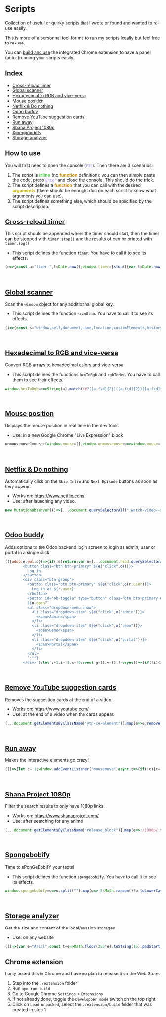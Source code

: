 # Scripts

Collection of useful or quirky scripts that I wrote or found and wanted to re-use easily.

This is more of a personnal tool for me to run my scripts locally but feel free to re-use.

You can [build and use](#chrome-extension) the integrated Chrome extension to have a panel (auto-)running your scripts easily.

## Index

- [Cross-reload timer](#timer)
- [Global scanner](#glob-scanner)
- [Hexadecimal to RGB and vice-versa](#color-operations)
- [Mouse position](#mouse)
- [Netflix & Do nothing](#lazy-netflix)
- [Odoo buddy](#odoo-buddy)
- [Remove YouTube suggestion cards](#youtube-cards)
- [Run away](#runaway)
- [Shana Project 1080p](#shana)
- [Spongebobify](#spongebobify)
- [Storage analyzer](#storage-analyzer)

## How to use

You will first need to open the console (<code style="color:#a8f">F12</code>). Then there are 3 scenarios:

1. The script is <b style="color:#4c4">inline</b> (no <b style="color:#c80">function</b> definition): you can then simply paste the code, press <code style="color:#a8f">Enter</code> and close the console. This should do the trick.
2. The script defines a <b style="color:#c80">function</b> that you can call with the desired <b style="color:#cb0">arguments</b> (there should be enought doc on each script to know what arguments you can use).
3. The script defines something else, which should be specified by the script description.


## <a name="timer">[Cross-reload timer](https://github.com/Arcasias/scripts/blob/master/src/public/timer.js)</a>

This script should be appended where the timer should start, then the timer can be stopped with `timer.stop()` and the results of can be printed with `timer.log()`

- This script defines the function `timer`. You have to call it to see its effects.

```js
(e=>{const a="timer-",l=Date.now();window.timer={stop(){var t=Date.now()-l,o=localStorage.getItem(a+e),o=o?o.split(",").map(Number):[];o.push(t),localStorage.setItem(a+e,o.join(",")),o.length<1e3&&window.top.location.reload()},log(){for(const e in localStorage){var t,o;e.startsWith(a)&&(o=(t=localStorage.getItem(e).split(",").map(Number).sort((t,o)=>t-o)).length/2,console.log(`Results for "${e.slice(a.length)}" on`,t.length,"attempts:"),console.log({max:Math.max(...t),min:Math.min(...t),mean:Math.round(t.reduce((t,o)=>t+o,0)/t.length),median:Math.round(t.length%2?t[Math.floor(o)]:(t[o-1]+t[o])/2)}))}},clear(){for(const t in localStorage)t.startsWith(a)&&localStorage.removeItem(t)}}})("timer");
```


<br>

## <a name="glob-scanner">[Global scanner](https://github.com/Arcasias/scripts/blob/master/src/public/glob_scanner.js)</a>

Scan the `window` object for any additionnal global key.

- This script defines the function `scanGlob`. You have to call it to see its effects.

```js
(i=>{const s="window,self,document,name,location,customElements,history,locationbar,menubar,personalbar,scrollbars,statusbar,toolbar,status,closed,frames,length,top,opener,parent,frameElement,navigator,origin,external,screen,innerWidth,innerHeight,scrollX,pageXOffset,scrollY,pageYOffset,visualViewport,screenX,screenY,outerWidth,outerHeight,devicePixelRatio,clientInformation,screenLeft,screenTop,defaultStatus,defaultstatus,styleMedia,onsearch,isSecureContext,performance,onappinstalled,onbeforeinstallprompt,crypto,indexedDB,webkitStorageInfo,sessionStorage,localStorage,onabort,onblur,oncancel,oncanplay,oncanplaythrough,onchange,onclick,onclose,oncontextmenu,oncuechange,ondblclick,ondrag,ondragend,ondragenter,ondragleave,ondragover,ondragstart,ondrop,ondurationchange,onemptied,onended,onerror,onfocus,onformdata,oninput,oninvalid,onkeydown,onkeypress,onkeyup,onload,onloadeddata,onloadedmetadata,onloadstart,onmousedown,onmouseenter,onmouseleave,onmousemove,onmouseout,onmouseover,onmouseup,onmousewheel,onpause,onplay,onplaying,onprogress,onratechange,onreset,onresize,onscroll,onseeked,onseeking,onselect,onstalled,onsubmit,onsuspend,ontimeupdate,ontoggle,onvolumechange,onwaiting,onwebkitanimationend,onwebkitanimationiteration,onwebkitanimationstart,onwebkittransitionend,onwheel,onauxclick,ongotpointercapture,onlostpointercapture,onpointerdown,onpointermove,onpointerup,onpointercancel,onpointerover,onpointerout,onpointerenter,onpointerleave,onselectstart,onselectionchange,onanimationend,onanimationiteration,onanimationstart,ontransitionrun,ontransitionstart,ontransitionend,ontransitioncancel,onafterprint,onbeforeprint,onbeforeunload,onhashchange,onlanguagechange,onmessage,onmessageerror,onoffline,ononline,onpagehide,onpageshow,onpopstate,onrejectionhandled,onstorage,onunhandledrejection,onunload,alert,atob,blur,btoa,cancelAnimationFrame,cancelIdleCallback,captureEvents,clearInterval,clearTimeout,close,confirm,createImageBitmap,fetch,find,focus,getComputedStyle,getSelection,matchMedia,moveBy,moveTo,open,postMessage,print,prompt,queueMicrotask,releaseEvents,requestAnimationFrame,requestIdleCallback,resizeBy,resizeTo,scroll,scrollBy,scrollTo,setInterval,setTimeout,stop,webkitCancelAnimationFrame,webkitRequestAnimationFrame,chrome,originAgentCluster,speechSynthesis,onpointerrawupdate,trustedTypes,crossOriginIsolated,openDatabase,webkitRequestFileSystem,webkitResolveLocalFileSystemURL,errorPageController,decodeUTF16Base64ToString,toggleHelpBox,diagnoseErrors,updateForDnsProbe,updateIconClass,search,reloadButtonClick,downloadButtonClick,detailsButtonClick,setAutoFetchState,savePageLaterClick,cancelSavePageClick,toggleErrorInformationPopup,launchOfflineItem,launchDownloadsPage,getIconForSuggestedItem,getSuggestedContentDiv,offlineContentAvailable,toggleOfflineContentListVisibility,onDocumentLoadOrUpdate,onDocumentLoad,onResize,setupMobileNav,Runner,getRandomNum,vibrate,createCanvas,decodeBase64ToArrayBuffer,getTimeStamp,GameOverPanel,checkForCollision,createAdjustedCollisionBox,drawCollisionBoxes,boxCompare,CollisionBox,Obstacle,Trex,DistanceMeter,Cloud,NightMode,HorizonLine,Horizon,loadTimeData,LoadTimeData,jstGetTemplate,JsEvalContext,jstProcess,tp,certificateErrorPageController,res,TEMPORARY,PERSISTENT,addEventListener,dispatchEvent,removeEventListener".split(",");window.scanGlob=(e=[],o=!1)=>{var n=[],t=[...s,...e,"scanGlob"];for(const a in i)t.includes(a)||n.push(a);if(n.length&&(console.warn(`Unregistered global keys (${n.length}): ${n.join(", ")}.`),o))for(const r of n)delete i[r]}})(this);
```


<br>

## <a name="color-operations">[Hexadecimal to RGB and vice-versa](https://github.com/Arcasias/scripts/blob/master/src/public/color_operations.js)</a>

Convert RGB arrays to hexadecimal colors and vice-versa.

- This script defines the functions `hexToRgb` and `rgbToHex`. You have to call them to see their effects.

```js
window.hexToRgb=a=>String(a).match(/#?([a-f\d]{2})([a-f\d]{2})([a-f\d]{2})/)?.slice(1,4).map(a=>parseInt(a,16)),window.rgbToHex=a=>"#"+a.map(a=>Math.floor(a).toString(16).padStart(2,"0")).join("");
```


<br>

## <a name="mouse">[Mouse position](https://github.com/Arcasias/scripts/blob/master/src/public/mouse.js)</a>

Displays the mouse position in real time in the dev tools

- Use: in a new Google Chrome "Live Expression" block

```js
onmousemove?mouse:(window.mouse=[],window.onmousemove=o=>window.mouse=[o.clientX,o.clientY]);
```


<br>

## <a name="lazy-netflix">[Netflix & Do nothing](https://github.com/Arcasias/scripts/blob/master/src/public/lazy_netflix.js)</a>

Automatically click on the `Skip Intro` and `Next Episode` buttons as soon as they appear.

- Works on: https://www.netflix.com/
- Use: after launching any video.

```js
new MutationObserver(()=>[...document.querySelectorAll(".watch-video--skip-content-button,[data-uia=next-episode-seamless-button]")].map(e=>e.click())).observe(document.body,{childList:!0,subtree:!0});
```


<br>

## <a name="odoo-buddy">[Odoo buddy](https://github.com/Arcasias/scripts/blob/master/src/public/odoo_buddy.js)</a>

Adds options to the Odoo backend login screen to login as admin, user or portal in a single click.



```js
(({odoo:e,owl:o})=>{if(!e)return;var n=[...document.head.querySelectorAll("script")].some(e=>/frontend/.test(e.src)),o=o?o.__info__.version:"not running on Owl";let t;const r="color:#017e84;font-weight:bold;font-family:Roboto;font-size:1.2rem;margin-bottom:0.2rem;",s="color:inherit;font-weight:inherit;font-size:inherit;margin:0;",i="color:#ff0080;";var c=[`%cRunning in Odoo environment (${n?"frontend":"backend"})%c`,`• Database: %c${(t="@web/session"in e.__DEBUG__.services?e.__DEBUG__.services["@web/session"].session:e.__DEBUG__.services["web.session"]).db}%c`,`• User ID: %c${t.uid}%c`,`• Server version: %c${t.server_version}%c`,`• Owl version: %c${o}%c`],a=(e.debug&&c.push(`• Debug: %c${e.debug}%c`),[c.join("\n"),r,s]);for(let e=1;e<c.length;e++)a.push(i,s);if(console.debug(...a),"/web/login"!==window.location.pathname)return;const l="odoo-buddy-user",d="data-ob-key";n=document.querySelector(".oe_login_buttons ");const u=document.createElement("div"),m=(u.className="ob-button-container",document.querySelector("input[name=login]")),b=document.querySelector("input[name=password]");{var p=u,w=({on:e,makeState:o})=>{const[n,t]=o({open:!1}),[r,s]=o({user:window.localStorage.getItem(l)},e=>window.localStorage.setItem(l,e));r.user||s("user","admin");o=e=>async()=>{e&&e!==r.user&&await s("user",e),e&&(m.value=b.value=e),u.closest("form").submit()};return e("click",e=>{e.target.closest("#ob-toggle")||t("open",!1)},!0),`
        <button class="btn btn-primary" ${e("click",o())}>
          Log in
        </button>
        <div class="btn-group">
          <button class="btn btn-primary" ${e("click",o(r.user))}>
            Log in as ${r.user}
          </button>
          <button id="ob-toggle" type="button" class="btn btn-primary dropdown-toggle dropdown-toggle-split" ${e("click",()=>t("open",!n.open))} />
          ${n.open?`
          <ul class="dropdown-menu show">
            <li class="dropdown-item" ${e("click",o("admin"))}>
              <span>Admin</span>
            </li>
            <li class="dropdown-item" ${e("click",o("demo"))}>
              <span>Demo</span>
            </li>
            <li class="dropdown-item" ${e("click",o("portal"))}>
              <span>Portal</span>
            </li>
          </ul>
          `:""}
        </div>`};let s=1,i=!1,c=!0;const g=[],v={},f=async()=>{if(!i){i=!0,await Promise.resolve();const r=[];for(var[e,o]of g)window.removeEventListener(e,o);var n={render:f,makeState(e){return c&&Object.assign(v,e),[v,async(e,o)=>{v[e]=o,c||f()}]},on(o,n,e=!1){if(e)return window.addEventListener(o,n),g.push([o,n]),"";const t=d+`="${s++}"`;return r.push(()=>{var e=p.querySelector(`[${t}]`);e.removeAttribute(d),e.addEventListener(o,n)}),t}};p.innerHTML=w(n);for(const t of r)t();i=!1,c=!1}};f()}n.children[0].remove(),n.prepend(u)})(window.top);
```


<br>

## <a name="youtube-cards">[Remove YouTube suggestion cards](https://github.com/Arcasias/scripts/blob/master/src/public/youtube_cards.js)</a>

Removes the suggestion cards at the end of a video.

- Works on: https://www.youtube.com/
- Use: at the end of a video when the cards appear.

```js
[...document.getElementsByClassName("ytp-ce-element")].map(e=>e.remove());
```


<br>

## <a name="runaway">[Run away](https://github.com/Arcasias/scripts/blob/master/src/public/runaway.js)</a>

Makes the interactive elements go crazy!



```js
(()=>{let c=!1;window.addEventListener("mousemove",async t=>{if(!c){c=!0;var{clientX:e,clientY:i}=[t][0];for(const l of document.querySelectorAll('a[href],button,input,select,[tabindex]:not([tabindex="-1"]')){var n,o,{x:a,y:s,height:r,width:d}=l.getBoundingClientRect();d&&r&&(n=a+d/2-e,o=s+r/2-i,Math.sqrt(n**2+o**2)<Math.max(100,d+20,r+20)&&Object.assign(l.style,{position:"fixed",width:d+"px",height:r+"px",left:a+n+"px",top:s+o+"px"}))}await new Promise(requestAnimationFrame),c=!1}},!0)})();
```


<br>

## <a name="shana">[Shana Project 1080p](https://github.com/Arcasias/scripts/blob/master/src/public/shana.js)</a>

Filter the search results to only have 1080p links.

- Works on: https://www.shanaproject.com/
- Use: after searching for any anime

```js
[...document.getElementsByClassName("release_block")].map(e=>!/1080p/.test(e.innerText)&&e.remove()).length;
```


<br>

## <a name="spongebobify">[Spongebobify](https://github.com/Arcasias/scripts/blob/master/src/public/spongebobify.js)</a>

Time to sPonGeBobIfY your texts!

- This script defines the function `spongebobify`. You have to call it to see its effects.

```js
window.spongebobify=o=>o.split("").map(o=>.5<Math.random()?o.toLowerCase():o.toUpperCase()).join("");
```


<br>

## <a name="storage-analyzer">[Storage analyzer](https://github.com/Arcasias/scripts/blob/master/src/public/storage_analyzer.js)</a>

Get the size and content of the local/session storages.

- Use: on any website

```js
(()=>{var e="Arial";const t=e=>Math.floor(255*e).toString(16).padStart(2,"0"),c=(e,o=!0)=>{let t="",n="";o=o?"%c":"";return 1e9<e?(n=(e/2**30).toFixed(2),t="G"):1e6<e?(n=(e/2**20).toFixed(2),t="M"):1e3<e?(n=(e/1024).toFixed(2),t="K"):n=e,o+n+o+` ${t}B`};for(const s of["localStorage","sessionStorage"]){window[s]||Object.defineProperty(window,s,(i=s,o=void 0,o=document.createElement("iframe"),document.head.append(o),i=Object.getOwnPropertyDescriptor(o.contentWindow,i),o.remove(),i));let n=0,r=0;var o=Object.entries(window[s]),i=o.map(([e,o])=>{var t=(new TextEncoder).encode(e).length,o=(new TextEncoder).encode(o).length;return n+=t,r+=o,[e,t+o]}).sort((e,o)=>o[1]-e[1]).reduce((e,o)=>Object.assign(e,{[o[0]]:""+c(o[1],!1)}),{}),a=n+r,d=`font-family:${e};color:inherit;`,l=`font-family:${e};color:${((e,o)=>{o/=2;return"#"+[Math.min(e/o,1),1-Math.min(Math.max(e-o,0)/o,1),0].map(t).join("")})(a,512e4)};`;console.log([`%cwindow.${s}%c :`,`%c- Size: ${c(a)} (keys: ${c(n)} / values: ${c(r)})`,`%c- Keys: %c${o.length}%c`].join("\n"),"font-family:Consolas;color:#d020f0;",d,d,l,d,l,d,l,d,d,l,d,i)}})();
```



## <a name="chrome-extension"></a> Chrome extension

I only tested this in Chrome and have no plan to release it on the Web Store.

1. Step into the `./extension` folder
2. Run `npm run build`
3. Go to Google Chrome `Settings` > `Extensions`
4. If not already done, toggle the `Developper mode` switch on the top right
5. Click on `Load unpacked`, select the `./extension/build` folder that was created in step 1

